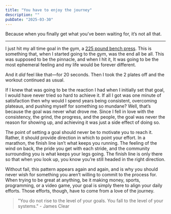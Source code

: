 ```yaml
---
title: "You have to enjoy the journey"
description: ""
pubDate: "2025-03-30"
---
```

Because when you finally get what you’ve been waiting for, it’s not all that.

---
I just hit my all time goal in the gym, a [225 pound bench press](https://x.com/joemmalatesta/status/1905497614293889358). This is something that, when I started going to the gym, was the end all be all. This was supposed to be the pinnacle, and when I hit it, It was going to be the most ephemeral feeling and my life would be forever different.

And it *did* feel like that—for 20 seconds. Then I took the 2 plates off and the workout continued as usual. 

If I knew that was going to be the reaction I had when I initially set that goal, I would have never tried so hard to achieve it. If all I got was one minute of satisfaction then why would I spend years being consistent, overcoming plateaus, and pushing myself for something so mundane? Well, that’s because the goal was never what drove me. Since I fell in love with the consistency, the grind, the progress, and the people, the goal was never the reason for showing up, and achieving it was just a side effect of doing so.

The point of setting a goal should never be to motivate you to reach it. Rather, it should provide direction in which to point your effort. In a marathon, the finish line isn’t what keeps you running. The feeling of the wind on back, the pride you get with each stride, and the community surrounding you is what keeps your legs going. The finish line is only there so that when you look up, you know you’re still headed in the right direction. 

Without fail, this pattern appears again and again, and is why you should never wish for something you aren’t willing to commit to the process for. When trying to be great at anything, be it making money, sports, programming, or a video game, your goal is simply there to align your daily efforts. Those efforts, though, have to come from a love of the journey.

> "You do not rise to the level of your goals. You fall to the level of your systems." - James Clear